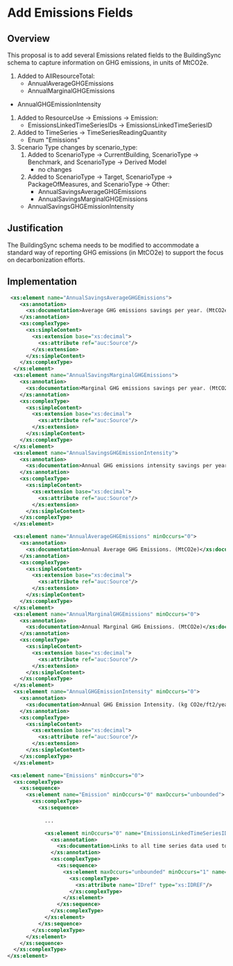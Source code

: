 # Add Emissions Fields

## Overview

This proposal is to add several Emissions related fields to the BuildingSync schema to capture information on GHG emissions, in units of MtCO2e. 

1. Added to AllResourceTotal:
	- AnnualAverageGHGEmissions
	- AnnualMarginalGHGEmissions
  - AnnualGHGEmissionIntensity
1. Added to ResourceUse -> Emissions -> Emission:
	- EmissionsLinkedTimeSeriesIDs -> EmissionsLinkedTimeSeriesID
1. Added to TimeSeries -> TimeSeriesReadingQuantity
	- Enum "Emissions"
1. Scenario Type changes by scenario_type:
	1. Added to ScenarioType -> CurrentBuilding, ScenarioType -> Benchmark, and ScenarioType -> Derived Model
		- no changes
	1. Added to ScenarioType -> Target, ScenarioType -> PackageOfMeasures, and ScenarioType -> Other:
		- AnnualSavingsAverageGHGEmissions
		- AnnualSavingsMarginalGHGEmissions
    - AnnualSavingsGHGEmissionIntensity

## Justification

The BuildingSync schema needs to be modified to accommodate a standard way of reporting GHG emissions (in MtCO2e) to support the focus on decarbonization efforts.

## Implementation

```xml
 <xs:element name="AnnualSavingsAverageGHGEmissions">
    <xs:annotation>
      <xs:documentation>Average GHG emissions savings per year. (MtCO2e/year)</xs:documentation>
    </xs:annotation>
    <xs:complexType>
      <xs:simpleContent>
        <xs:extension base="xs:decimal">
          <xs:attribute ref="auc:Source"/>
        </xs:extension>
      </xs:simpleContent>
    </xs:complexType>
  </xs:element>
  <xs:element name="AnnualSavingsMarginalGHGEmissions">
    <xs:annotation>
      <xs:documentation>Marginal GHG emissions savings per year. (MtCO2e/year)</xs:documentation>
    </xs:annotation>
    <xs:complexType>
      <xs:simpleContent>
        <xs:extension base="xs:decimal">
          <xs:attribute ref="auc:Source"/>
        </xs:extension>
      </xs:simpleContent>
    </xs:complexType>
  </xs:element>
  <xs:element name="AnnualSavingsGHGEmissionIntensity">
    <xs:annotation>
      <xs:documentation>Annual GHG emissions intensity savings per year. (kg CO2e/ft2/year)</xs:documentation>
    </xs:annotation>
    <xs:complexType>
      <xs:simpleContent>
        <xs:extension base="xs:decimal">
          <xs:attribute ref="auc:Source"/>
        </xs:extension>
      </xs:simpleContent>
    </xs:complexType>
  </xs:element>

```
```xml
  <xs:element name="AnnualAverageGHGEmissions" minOccurs="0">
    <xs:annotation>
      <xs:documentation>Annual Average GHG Emissions. (MtCO2e)</xs:documentation>
    </xs:annotation>
    <xs:complexType>
      <xs:simpleContent>
        <xs:extension base="xs:decimal">
          <xs:attribute ref="auc:Source"/>
        </xs:extension>
      </xs:simpleContent>
    </xs:complexType>
  </xs:element>
  <xs:element name="AnnualMarginalGHGEmissions" minOccurs="0">
    <xs:annotation>
      <xs:documentation>Annual Marginal GHG Emissions. (MtCO2e)</xs:documentation>
    </xs:annotation>
    <xs:complexType>
      <xs:simpleContent>
        <xs:extension base="xs:decimal">
          <xs:attribute ref="auc:Source"/>
        </xs:extension>
      </xs:simpleContent>
    </xs:complexType>
  </xs:element>
  <xs:element name="AnnualGHGEmissionIntensity" minOccurs="0">
    <xs:annotation>
      <xs:documentation>Annual GHG Emission Intensity. (kg CO2e/ft2/year)</xs:documentation>
    </xs:annotation>
    <xs:complexType>
      <xs:simpleContent>
        <xs:extension base="xs:decimal">
          <xs:attribute ref="auc:Source"/>
        </xs:extension>
      </xs:simpleContent>
    </xs:complexType>
  </xs:element>
```

```xml
 <xs:element name="Emissions" minOccurs="0">
  <xs:complexType>
    <xs:sequence>
      <xs:element name="Emission" minOccurs="0" maxOccurs="unbounded">
        <xs:complexType>
          <xs:sequence>
          	
          	...

          	<xs:element minOccurs="0" name="EmissionsLinkedTimeSeriesIDs">
              <xs:annotation>
                <xs:documentation>Links to all time series data used to calculate the GHGEmissions</xs:documentation>
              </xs:annotation>
              <xs:complexType>
                <xs:sequence>
                  <xs:element maxOccurs="unbounded" minOccurs="1" name="EmissionsLinkedTimeSeriesID">
                    <xs:complexType>
                      <xs:attribute name="IDref" type="xs:IDREF"/>
                    </xs:complexType>
                  </xs:element>
                </xs:sequence>
              </xs:complexType>
            </xs:element>
          </xs:sequence>
        </xs:complexType>
      </xs:element>
    </xs:sequence>
  </xs:complexType>
</xs:element>
```

